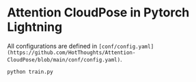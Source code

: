 # Attention CloudPose in Pytorch Lightning

All configurations are defined in `[conf/config.yaml](https://github.com/HotThoughts/Attention-CloudPose/blob/main/conf/config.yaml)`.

```sh
python train.py
```
